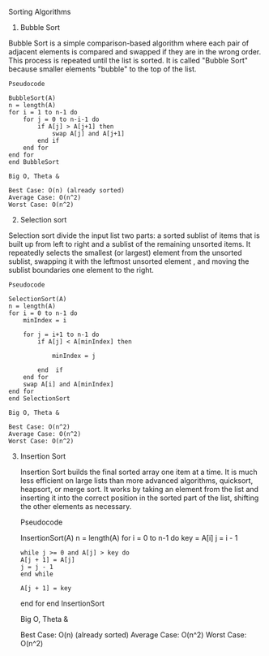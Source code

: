 

Sorting Algorithms 


1. Bubble Sort 

Bubble Sort is a simple comparison-based algorithm where each pair of adjacent elements is compared and swapped if they are in the wrong order. This process is repeated until the list is sorted. It is called "Bubble Sort" because smaller elements "bubble" to the top of the list.

    Pseudocode 

    BubbleSort(A)
    n = length(A)
    for i = 1 to n-1 do
        for j = 0 to n-i-1 do
            if A[j] > A[j+1] then
                swap A[j] and A[j+1]
            end if
        end for
    end for
    end BubbleSort

    Big O, Theta & 

    Best Case: O(n) (already sorted)
    Average Case: O(n^2)
    Worst Case: O(n^2)


2. Selection sort

Selection sort divide the input list two parts: a sorted sublist of items that is built up from left to right and a sublist of the remaining unsorted items. It repeatedly selects the smallest (or largest) element from the unsorted sublist, swapping it with the leftmost unsorted element , and moving the sublist boundaries one element to the right. 


    Pseudocode

    SelectionSort(A)
    n = length(A)
    for i = 0 to n-1 do
        minIndex = i

        for j = i+1 to n-1 do
            if A[j] < A[minIndex] then

                minIndex = j

            end  if
        end for
        swap A[i] and A[minIndex]
    end for
    end SelectionSort

    Big O, Theta &

    Best Case: O(n^2)
    Average Case: O(n^2)
    Worst Case: O(n^2)

 3. Insertion Sort 

    Insertion Sort builds the final sorted array one item at a time. It is much less efficient on large lists than more advanced algorithms, quicksort, heapsort, or merge sort. It works by taking an element from the list and inserting it into the correct position in the sorted part of the list, shifting the other elements as necessary.


    Pseudocode

    InsertionSort(A)
    n =  length(A)
    for i = 0 to n-1 do
        key = A[i]
        j = i - 1

        while j >= 0 and A[j] > key do
        A[j + 1] = A[j]
        j = j - 1
        end while

        A[j + 1] = key
    end for
    end InsertionSort


    Big O, Theta &

    Best Case: O(n) (already sorted)
    Average Case: O(n^2)
    Worst Case: O(n^2)



